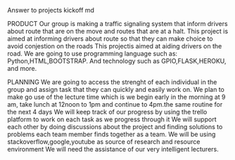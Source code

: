 Answer to projects kickoff md

PRODUCT
Our group is making a traffic signaling system that inform drivers about route that are on the move and routes that are at a halt.
This project is aimed at informing drivers about route so that they can make choice to avoid conjestion on the roads
This projectis aimed at aiding drivers on the road.
We are going to use programming language such as: Python,HTML,BOOTSTRAP. And technology such as GPIO,FLASK,HEROKU, and more.

PLANNING
We are going to access the strenght of each individual in the group and assign task that they can quickly and easily work on.
We plan to make go use of the lecture time which is we begin early in the morning at 9 am, take lunch at 12noon to 1pm and continue to 4pm.the same routine for the next 4 days
We will keep track of our progress by using the trello platform to work on each task as we progress through it
We will support each other by doing discussions about the project and finding solutions to problems each team member finds together as a team.
We will be using stackoverflow,google,youtube as source of research and resource environment
We will need the assistance of our very intelligent lecturers.
